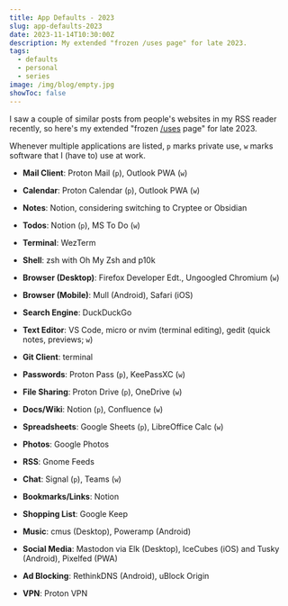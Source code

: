 ```yaml
---
title: App Defaults - 2023
slug: app-defaults-2023
date: 2023-11-14T10:30:00Z
description: My extended "frozen /uses page" for late 2023.
tags:
  - defaults
  - personal
  - series
image: /img/blog/empty.jpg
showToc: false
---
```


I saw a couple of similar posts from people's websites in my RSS reader recently, so here's my extended "frozen [/uses](/uses) page" for late 2023.

Whenever multiple applications are listed, `p` marks private use, `w` marks software that I (have to) use at work.

- **Mail Client**: Proton Mail (`p`), Outlook PWA (`w`)

- **Calendar**: Proton Calendar (`p`), Outlook PWA (`w`)

- **Notes**: Notion, considering switching to Cryptee or Obsidian

- **Todos**: Notion (`p`), MS To Do (`w`)

- **Terminal**: WezTerm

- **Shell**: zsh with Oh My Zsh and p10k

- **Browser (Desktop)**: Firefox Developer Edt., Ungoogled Chromium (`w`)

- **Browser (Mobile)**: Mull (Android), Safari (iOS)

- **Search Engine**: DuckDuckGo

- **Text Editor**: VS Code, micro or nvim (terminal editing), gedit (quick notes, previews; `w`)

- **Git Client**: terminal

- **Passwords**: Proton Pass (`p`), KeePassXC (`w`)

- **File Sharing**: Proton Drive (`p`), OneDrive (`w`)

- **Docs/Wiki**: Notion (`p`), Confluence (`w`)

- **Spreadsheets**: Google Sheets (`p`), LibreOffice Calc (`w`)

- **Photos**: Google Photos

- **RSS**: Gnome Feeds

- **Chat**: Signal (`p`), Teams (`w`)

- **Bookmarks/Links**: Notion

- **Shopping List**: Google Keep

- **Music**: cmus (Desktop), Poweramp (Android)

- **Social Media**: Mastodon via Elk (Desktop), IceCubes (iOS) and Tusky (Android), Pixelfed (PWA)

- **Ad Blocking**: RethinkDNS (Android), uBlock Origin

- **VPN**: Proton VPN
